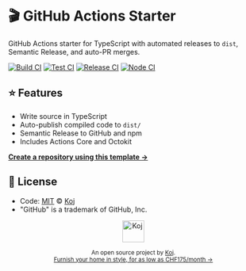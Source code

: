 # 🎬 GitHub Actions Starter

GitHub Actions starter for TypeScript with automated releases to `dist`, Semantic Release, and auto-PR merges.

[![Build CI](https://github.com/koj-co/release-scheduler/workflows/Build%20CI/badge.svg)](https://github.com/koj-co/release-scheduler/actions?query=workflow%3A%22Build+CI%22)
[![Test CI](https://github.com/koj-co/release-scheduler/workflows/Test%20CI/badge.svg)](https://github.com/koj-co/release-scheduler/actions?query=workflow%3A%22Test+CI%22)
[![Release CI](https://github.com/koj-co/release-scheduler/workflows/Release%20CI/badge.svg)](https://github.com/koj-co/release-scheduler/actions?query=workflow%3A%22Release+CI%22)
[![Node CI](https://github.com/koj-co/release-scheduler/workflows/Node%20CI/badge.svg)](https://github.com/koj-co/release-scheduler/actions?query=workflow%3A%22Node+CI%22)

## ⭐ Features

- Write source in TypeScript
- Auto-publish compiled code to `dist/`
- Semantic Release to GitHub and npm
- Includes Actions Core and Octokit

[**Create a repository using this template →**](https://github.com/koj-co/release-scheduler/generate)

## 📄 License

- Code: [MIT](./LICENSE) © [Koj](https://koj.co)
- "GitHub" is a trademark of GitHub, Inc.

<p align="center">
  <a href="https://koj.co">
    <img width="44" alt="Koj" src="https://kojcdn.com/v1598284251/website-v2/koj-github-footer_m089ze.svg">
  </a>
</p>
<p align="center">
  <sub>An open source project by <a href="https://koj.co">Koj</a>. <br> <a href="https://koj.co">Furnish your home in style, for as low as CHF175/month →</a></sub>
</p>
